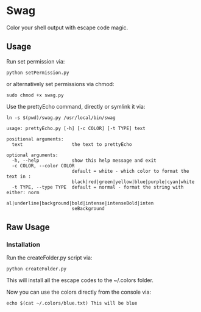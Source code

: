 # Swag

Color your shell output with escape code magic.

## Usage

Run set permission via: 

`python setPermission.py`

or alternatively set permissions via chmod:

`sudo chmod +x swag.py`

Use the prettyEcho command, directly or symlink it via:

`ln -s $(pwd)/swag.py /usr/local/bin/swag`

```
usage: prettyEcho.py [-h] [-c COLOR] [-t TYPE] text

positional arguments:
  text                  the text to prettyEcho

optional arguments:
  -h, --help            show this help message and exit
  -c COLOR, --color COLOR
                        default = white - which color to format the text in :
                        black|red|green|yellow|blue|purple|cyan|white
  -t TYPE, --type TYPE  default = normal - format the string with either: norm
                        al|underline|background|bold|intense|intenseBold|inten
                        seBackground
```

## Raw Usage

### Installation
Run the createFolder.py script via:

`python createFolder.py`

This will install all the escape codes to the ~/.colors folder.

Now you can use the colors directly from the console via:

`echo $(cat ~/.colors/blue.txt) This will be blue`
